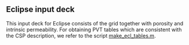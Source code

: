## Eclipse input deck

This input deck for Eclipse consists of the grid together with porosity and intrinsic permeability.
For obtaining PVT tables which are consistent with the CSP description, we refer to the script
[make_ecl_tables.m](https://github.com/Simulation-Benchmarks/11thSPE-CSP/blob/main/thermodynamics/make_ecl_tables.m).
